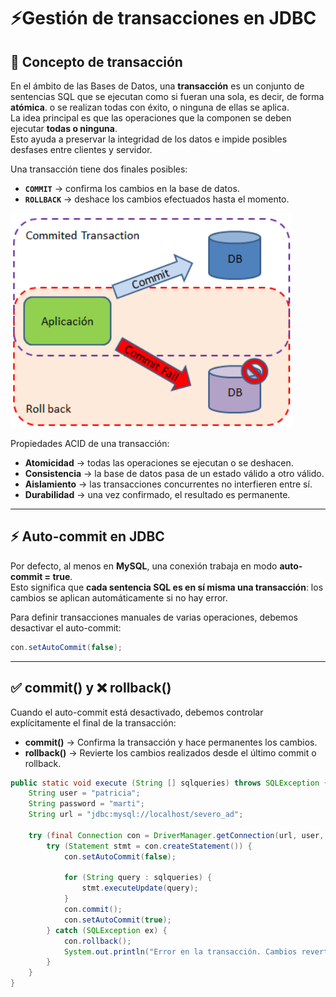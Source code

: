 # ⚡Gestión de transacciones en JDBC

## 📘 Concepto de transacción

En el ámbito de las Bases de Datos, una **transacción** es un conjunto de sentencias SQL que se ejecutan como si fueran una sola, es decir, de forma **atómica**.
o se realizan todas con éxito, o ninguna de ellas se aplica.  
La idea principal es que las operaciones que la componen se deben ejecutar **todas o ninguna**.  
Esto ayuda a preservar la integridad de los datos e impide posibles desfases entre clientes y servidor.

Una transacción tiene dos finales posibles:  
- **`COMMIT`** → confirma los cambios en la base de datos.  
- **`ROLLBACK`** → deshace los cambios efectuados hasta el momento.

![transaction](../img/ud2/6transaction.png)

Propiedades ACID de una transacción:

- **Atomicidad** → todas las operaciones se ejecutan o se deshacen.
- **Consistencia** → la base de datos pasa de un estado válido a otro válido.
- **Aislamiento** → las transacciones concurrentes no interfieren entre sí.
- **Durabilidad** → una vez confirmado, el resultado es permanente.

---

## ⚡ Auto-commit en JDBC

Por defecto, al menos en **MySQL**, una conexión trabaja en modo **auto-commit = true**.  
Esto significa que **cada sentencia SQL es en sí misma una transacción**: los cambios se aplican automáticamente si no hay error.  

Para definir transacciones manuales de varias operaciones, debemos desactivar el auto-commit:

```java
con.setAutoCommit(false);
```

---

## ✅ commit() y ❌ rollback()

Cuando el auto-commit está desactivado, debemos controlar explícitamente el final de la transacción:  
- **commit()** → Confirma la transacción y hace permanentes los cambios.  
- **rollback()** → Revierte los cambios realizados desde el último commit o rollback.  

```java hl_lines='8 13 14 16'
public static void execute (String [] sqlqueries) throws SQLException {
    String user = "patricia";
    String password = "marti";
    String url = "jdbc:mysql://localhost/severo_ad";

    try (final Connection con = DriverManager.getConnection(url, user, password)) {
        try (Statement stmt = con.createStatement()) {
            con.setAutoCommit(false);

            for (String query : sqlqueries) {
                stmt.executeUpdate(query);
            }
            con.commit();
            con.setAutoCommit(true);
        } catch (SQLException ex) {
            con.rollback();
            System.out.println("Error en la transacción. Cambios revertidos.");
        }
    }
}
```
